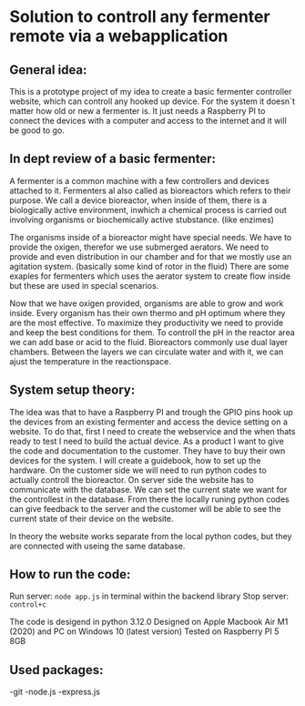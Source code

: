 # Solution to controll any fermenter remote via a webapplication

## General idea:
This is a prototype project of my idea to create a basic fermenter controller website, which can controll any hooked up device. For the system it doesn`t matter how old or new a fermenter is. It just needs a Raspberry PI to connect the devices with a computer and access to the internet and it will be good to go.

## In dept review of a basic fermenter:
A fermenter is a common machine with a few controllers and devices attached to it. Fermenters al also called as bioreactors which refers to their purpose. We call a device bioreactor, when inside of them, there is a biologically active environment, inwhich a chemical process is carried out involving organisms or biochemically active stubstance. (like enzimes)

The organisms inside of a bioreactor might have special needs. We have to provide the oxigen, therefor we use submerged aerators. We need to provide and even distribution in our chamber and for that we mostly use an agitation system. (basically some kind of rotor in the fluid) There are some exaples for fermenters which uses the aerator system to create flow inside but these are used in special scenarios.

Now that we have oxigen provided, organisms are able to grow and work inside. Every organism has their own thermo and pH optimum where they are the most effective. To maximize they productivity we need to provide and keep the best conditions for them. To controll the pH in the reactor area we can add base or acid to the fluid.
Bioreactors commonly use dual layer chambers. Between the layers we can circulate water and with it, we can ajust the temperature in the reactionspace.

## System setup theory:
The idea was that to have a Raspberry PI and trough the GPIO pins hook up the devices from an existing fermenter and access the device setting on a website.
To do that, first I need to create the webservice and the when thats ready to test I need to build the actual device. As a product I want to give the code and documentation to the customer. They have to buy their own devices for the system. I will create a guidebook, how to set up the hardware. On the customer side we will need to run python codes to actually controll the bioreactor. On server side the website has to communicate with the database. We can set the current state we want for the controllest in the database. From there the locally runing python codes can give feedback to the server and the customer will be able to see the current state of their device on the website.

In theory the website works separate from the local python codes, but they are connected with useing the same database.

## How to run the code:
Run server: `node app.js` in terminal within the backend library
Stop server: `control+c`

The code is desigend in python 3.12.0
Designed on Apple Macbook Air M1 (2020) and PC on Windows 10 (latest version)
Tested on Raspberry PI 5 8GB

## Used packages:
-git
-node.js
-express.js